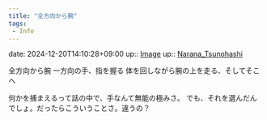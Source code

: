 ```yaml
---
title: "全方向から腕"
tags:
 - Info
---
```


date: 2024-12-20T14:10:28+09:00
up:: [Image](../Bar/Novel/Topics/Image.md)
up:: [Narana_Tsunohashi](../Bar/Novel/Nacaria/Narana_Tsunohashi.md)

全方向から腕
一方向の手、指を握る
体を回しながら腕の上を走る、そしてそこへ

何かを捕まえるって話の中で、手なんて無能の極みさ。
でも、それを選んだんでしょ。だったらこういうことさ。違うの？